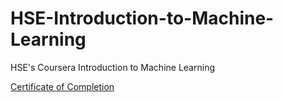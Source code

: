 # HSE-Introduction-to-Machine-Learning
HSE's Coursera Introduction to Machine Learning

[Certificate of Completion](https://coursera.org/share/93269b57385a1d752d8fefd6fdb4406b)

